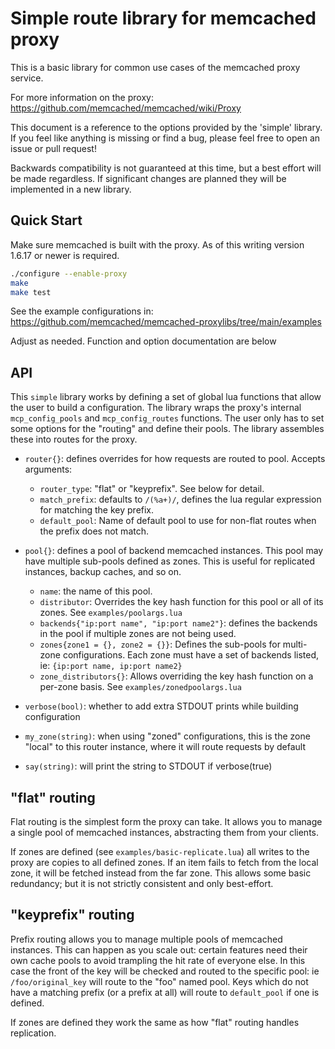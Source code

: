 # Simple route library for memcached proxy

This is a basic library for common use cases of the memcached proxy service.

For more information on the proxy: https://github.com/memcached/memcached/wiki/Proxy

This document is a reference to the options provided by the 'simple' library.
If you feel like anything is missing or find a bug, please feel free to open
an issue or pull request!

Backwards compatibility is not guaranteed at this time, but a best effort will
be made regardless. If significant changes are planned they will be
implemented in a new library.

## Quick Start

Make sure memcached is built with the proxy. As of this writing version 1.6.17
or newer is required.

```sh
./configure --enable-proxy
make
make test
```

See the example configurations in: https://github.com/memcached/memcached-proxylibs/tree/main/examples

Adjust as needed. Function and option documentation are below

## API

This `simple` library works by defining a set of global lua functions that
allow the user to build a configuration. The library wraps the proxy's
internal `mcp_config_pools` and `mcp_config_routes` functions. The user only
has to set some options for the "routing" and define their pools. The library
assembles these into routes for the proxy.

- `router{}`: defines overrides for how requests are routed to pool. Accepts
  arguments:
  - `router_type`: "flat" or "keyprefix". See below for detail.
  - `match_prefix`: defaults to `/(%a+)/`, defines the lua regular expression
    for matching the key prefix.
  - `default_pool`: Name of default pool to use for non-flat routes when the prefix
    does not match.

- `pool{}`: defines a pool of backend memcached instances. This pool may have
  multiple sub-pools defined as zones. This is useful for replicated
instances, backup caches, and so on.
  - `name`: the name of this pool.
  - `distributor`: Overrides the key hash function for this pool or all of its
    zones. See `examples/poolargs.lua`
  - `backends{"ip:port name", "ip:port name2"}`: defines the backends in the
    pool if multiple zones are not being used.
  - `zones{zone1 = {}, zone2 = {}}`: Defines the sub-pools for multi-zone
    configurations. Each zone must have a set of backends listed, ie:
`{ip:port name, ip:port name2}`
  - `zone_distributors{}`: Allows overriding the key hash function on a
    per-zone basis. See `examples/zonedpoolargs.lua`

- `verbose(bool)`: whether to add extra STDOUT prints while building configuration
- `my_zone(string)`: when using "zoned" configurations, this is the zone
  "local" to this router instance, where it will route requests by default
- `say(string)`: will print the string to STDOUT if verbose(true)

## "flat" routing

Flat routing is the simplest form the proxy can take. It allows you to manage
a single pool of memcached instances, abstracting them from your clients.

If zones are defined (see `examples/basic-replicate.lua`) all writes to the
proxy are copies to all defined zones. If an item fails to fetch from the
local zone, it will be fetched instead from the far zone. This allows some
basic redundancy; but it is not strictly consistent and only best-effort.

## "keyprefix" routing

Prefix routing allows you to manage multiple pools of memcached instances.
This can happen as you scale out: certain features need their own cache pools
to avoid trampling the hit rate of everyone else. In this case the front of
the key will be checked and routed to the specific pool: ie
`/foo/original_key` will route to the "foo" named pool. Keys which do not have
a matching prefix (or a prefix at all) will route to `default_pool` if one is
defined.

If zones are defined they work the same as how "flat" routing handles
replication.

